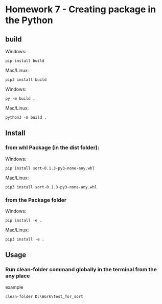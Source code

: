 # Homework 7 - Creating package in the Python

## build

Windows:
```
pip install build

```
Mac/Linux:
```
pip3 install build

```
Windows:
```
py -m build .
```

Mac/Linux:
```
python3 -m build .
```

## Install 

### from whl Package (in the dist folder):

Windows:
```
pip install sort-0.1.3-py3-none-any.whl 
```
Mac/Linux:
```
pip3 install sort-0.1.3-py3-none-any.whl 

```
### from the Package folder

Windows:
```
pip install -e .
```
Mac/Linux:
```
pip3 install -e .
```

## Usage 

### Run clean-folder command globally in the terminal from the any place 

example

```
clean-folder D:\Work\test_for_sort 
```
